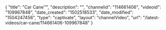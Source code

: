 {
    "title": "Car Cane&trade;",
    "description": "",
    "channelid": "114661406",
    "videoid": "109967848",
    "date_created": "1502518533",
    "date_modified": "1504247456",
    "type": "captivate",
    "layout": "channelVideo",
    "url": "\/latest-videos\/car-cane\/114661406-109967848"
}